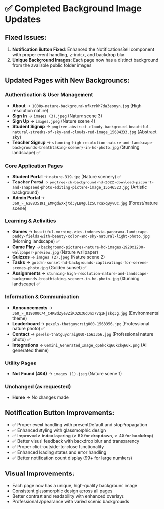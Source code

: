 # ✅ Completed Background Image Updates

## Fixed Issues:
1. **Notification Button Fixed**: Enhanced the NotificationsBell component with proper event handling, z-index, and backdrop blur
2. **Unique Background Images**: Each page now has a distinct background from the available public folder images

## Updated Pages with New Backgrounds:

### Authentication & User Management
- **About** → `1080p-nature-background-nfkrrkh7da3eonyn.jpg` (High resolution nature)
- **Sign In** → `images (3).jpeg` (Nature scene 3)
- **Sign Up** → `images.jpeg` (Nature scene 4)
- **Student Signup** → `pngtree-abstract-cloudy-background-beautiful-natural-streaks-of-sky-and-clouds-red-image_15684333.jpg` (Abstract sky)
- **Teacher Signup** → `stunning-high-resolution-nature-and-landscape-backgrounds-breathtaking-scenery-in-hd-photo.jpg` (Stunning landscape) ✅

### Core Application Pages
- **Student Portal** → `nature-319.jpg` (Nature scenery) ✅
- **Teacher Portal** → `pngtree-cb-background-hd-2022-download-picsart-and-snapseed-photo-editing-picture-image_15546523.jpg` (Artistic background)
- **Admin Portal** → `360_F_628835191_EMMgdwXxjtd3yLBUguiz5UrxaxqByvUc.jpg` (Forest/nature scene)

### Learning & Activities
- **Games** → `beautiful-morning-view-indonesia-panorama-landscape-paddy-fields-with-beauty-color-and-sky-natural-light-photo.jpg` (Morning landscape) ✅
- **Game Play** → `background-pictures-nature-hd-images-1920x1200-wallpaper-preview.jpg` (Nature wallpaper)
- **Quizzes** → `images (2).jpeg` (Nature scene 2)
- **Tasks** → `golden-sunset-hd-backgrounds-captivatings-for-serene-scenes-photo.jpg` (Golden sunset) ✅
- **Assignments** → `stunning-high-resolution-nature-and-landscape-backgrounds-breathtaking-scenery-in-hd-photo.jpg` (Stunning landscape) ✅

### Information & Communication
- **Announcements** → `360_F_819000674_C4KBdZyevZiKOZUXUqDnx7Vq1Hjskq3g.jpg` (Environmental theme)
- **Leaderboard** → `pexels-thatguycraig000-1563356.jpg` (Professional nature photo) ✅
- **Contact** → `pexels-thatguycraig000-1563356.jpg` (Professional nature photo) ✅
- **Integrations** → `Gemini_Generated_Image_q66kckq66kckq66k.png` (AI generated theme)

### Utility Pages
- **Not Found (404)** → `images (1).jpeg` (Nature scene 1)

### Unchanged (as requested)
- **Home** → No changes made

## Notification Button Improvements:
- ✅ Proper event handling with preventDefault and stopPropagation
- ✅ Enhanced styling with glassmorphic design
- ✅ Improved z-index layering (z-50 for dropdown, z-40 for backdrop)
- ✅ Better visual feedback with backdrop blur and transparency
- ✅ Proper click-outside-to-close functionality
- ✅ Enhanced loading states and error handling
- ✅ Better notification count display (99+ for large numbers)

## Visual Improvements:
- Each page now has a unique, high-quality background image
- Consistent glassmorphic design across all pages
- Better contrast and readability with enhanced overlays
- Professional appearance with varied scenic backgrounds